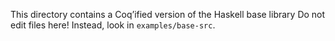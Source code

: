 This directory contains a Coq’ified version of the Haskell base library
Do not edit files here! Instead, look in `examples/base-src`.
